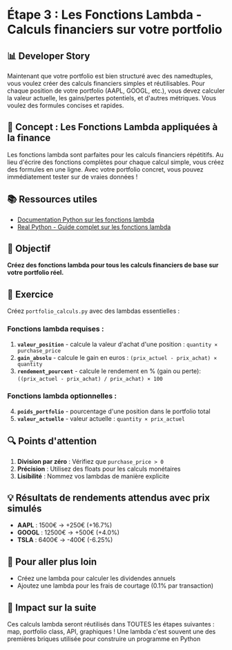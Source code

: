 # Étape 3 : Les Fonctions Lambda - Calculs financiers sur votre portfolio

## 📊 Developer Story
Maintenant que votre portfolio est bien structuré avec des namedtuples, vous voulez créer des calculs financiers simples et réutilisables. Pour chaque position de votre portfolio (AAPL, GOOGL, etc.), vous devez calculer la valeur actuelle, les gains/pertes potentiels, et d'autres métriques. Vous voulez des formules concises et rapides.

## 🎯 Concept : Les Fonctions Lambda appliquées à la finance
Les fonctions lambda sont parfaites pour les calculs financiers répétitifs. Au lieu d'écrire des fonctions complètes pour chaque calcul simple, vous créez des formules en une ligne. Avec votre portfolio concret, vous pouvez immédiatement tester sur de vraies données !

## 📚 Ressources utiles
- [Documentation Python sur les fonctions lambda](https://docs.python.org/3/tutorial/controlflow.html#lambda-expressions)
- [Real Python - Guide complet sur les fonctions lambda](https://realpython.com/python-lambda/)

## 🎯 Objectif
**Créez des fonctions lambda pour tous les calculs financiers de base sur votre portfolio réel.**

## 📝 Exercice
Créez `portfolio_calculs.py` avec des lambdas essentielles :

### Fonctions lambda requises :
1. **`valeur_position`** - calcule la valeur d'achat d'une position : `quantity × purchase_price`
2. **`gain_absolu`** - calcule le gain en euros : `(prix_actuel - prix_achat) × quantity`
3. **`rendement_pourcent`** - calcule le rendement en % (gain ou perte): `((prix_actuel - prix_achat) / prix_achat) × 100`

### Fonctions lambda optionnelles :
4. **`poids_portfolio`** - pourcentage d'une position dans le portfolio total
5. **`valeur_actuelle`** - valeur actuelle : `quantity × prix_actuel`


## 🔍 Points d'attention
1. **Division par zéro** : Vérifiez que `purchase_price > 0`
2. **Précision** : Utilisez des floats pour les calculs monétaires
3. **Lisibilité** : Nommez vos lambdas de manière explicite

## 💡 Résultats de rendements attendus avec prix simulés
- **AAPL** : 1500€ → +250€ (+16.7%)
- **GOOGL** : 12500€ → +500€ (+4.0%)  
- **TSLA** : 6400€ → -400€ (-6.25%)

## 🚀 Pour aller plus loin
- Créez une lambda pour calculer les dividendes annuels
- Ajoutez une lambda pour les frais de courtage (0.1% par transaction)

## 🔄 Impact sur la suite
Ces calculs lambda seront réutilisés dans TOUTES les étapes suivantes : map, portfolio class, API, graphiques ! Une lambda c'est souvent une des premières briques utilisée pour construire un programme en Python

